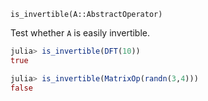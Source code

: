 `is_invertible(A::AbstractOperator)`

Test whether `A` is easily invertible.

```julia
julia> is_invertible(DFT(10))
true

julia> is_invertible(MatrixOp(randn(3,4)))
false

```

